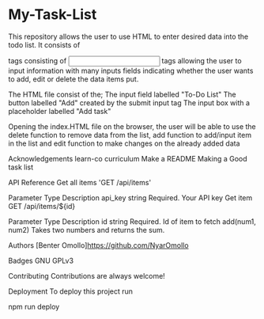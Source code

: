# My-Task-List
This repository allows the user to use HTML to enter desired data into the todo list. It consists of <form> tags consisting of <input> tags allowing the user to input information with many inputs fields indicating whether the user wants to add, edit or delete the data items put. 

The HTML file consist of the;
  The input field labelled "To-Do List"
  The button labelled "Add" created by the submit input tag
  The input box  with a placeholder labelled "Add task"

  Opening the index.HTML file on the browser, the user will be able to use the delete function to remove data from the list, add function to add/input item in the list and edit function to make changes on the already added data 



 

Acknowledgements
learn-co curriculum
Make a README
Making a Good task list


API Reference
Get all items
  'GET /api/items'

Parameter	Type	Description
api_key	string	Required. Your API key
Get item
  GET /api/items/${id}

Parameter	Type	Description
id	string	Required. Id of item to fetch
add(num1, num2)
Takes two numbers and returns the sum.

Authors
[Benter Omollo]https://github.com/NyarOmollo

Badges
GNU GPLv3

Contributing
Contributions are always welcome!

Deployment
To deploy this project run

  npm run deploy